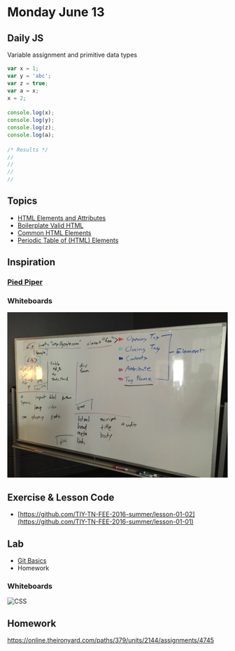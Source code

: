 # Monday June 13


## Daily JS

Variable assignment and primitive data types

```js
var x = 1;
var y = 'abc';
var z = true;
var a = x;
x = 2;

console.log(x);
console.log(y);
console.log(z);
console.log(a);

/* Results */
//
//
//
//
```

## Topics

- [HTML Elements and Attributes](html.html)
- [Boilerplate Valid HTML](boilerplate.html)
- [Common HTML Elements](elements.html)
- [Periodic Table of (HTML) Elements](../../resources/html/table-of-elements.html)

## Inspiration

### [Pied Piper](http://piedpiper.com)

### Whiteboards

![HTML](./whiteboard-html.jpg)

## Exercise & Lesson Code

- [https://github.com/TIY-TN-FEE-2016-summer/lesson-01-02](https://github.com/TIY-TN-FEE-2016-summer/lesson-01-01)

## Lab

- [Git Basics](git.html)
- Homework

### Whiteboards

![CSS](./whiteboard-css.jpg)

## Homework

https://online.theironyard.com/paths/379/units/2144/assignments/4745
